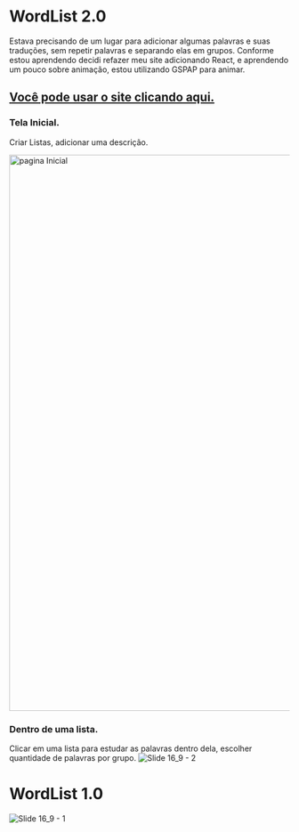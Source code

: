 
# WordList 2.0

Estava precisando de um lugar para adicionar algumas palavras e suas traduções, sem repetir palavras e separando elas em grupos.
Conforme estou aprendendo decidi refazer meu site adicionando React, e aprendendo um pouco sobre animação, estou utilizando GSPAP para animar.

## [Você pode usar o site clicando aqui.](https://word-list2-0.vercel.app/)

### Tela Inicial.
Criar Listas, adicionar uma descrição.

<img src="https://user-images.githubusercontent.com/88716893/147806180-2f808517-3bf4-429d-b6ae-862915be339b.jpg" alt="pagina Inicial" width="1000px" />

### Dentro de uma lista.
Clicar em uma lista para estudar as palavras dentro dela, escolher quantidade de palavras por grupo.
![Slide 16_9 - 2](https://user-images.githubusercontent.com/88716893/147845948-b3cd8f8a-a346-494f-a64b-a905812521b8.jpg)


# WordList 1.0

![Slide 16_9 - 1](https://user-images.githubusercontent.com/88716893/141514890-d67c6452-8ac4-4ebf-a783-af9a58c2a14d.jpg)




